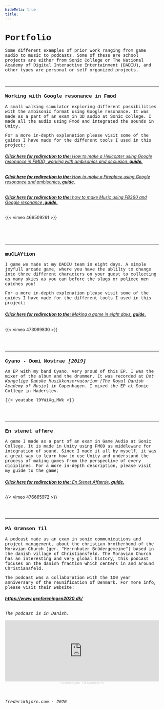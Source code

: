 ```yaml
---
hideMeta: true
title: 
---
```


<a style="text-decoration:none;font-family:courier new;font-size:14px;text-decoration:none;"> 

<h1> Portfolio </h1>

Some different examples of prior work ranging from game audio to music to podcasts.
Some of these are school projects are either from Sonic College or The National Academy of Digital Interactive Entertainment (DADIU),
and other types are personal or self organized projects. 

<br>

____________________________________________________________________________________

<h3>Working with Google resonance in Fmod</h3>

A small walking simulator exploring different possibilities with the ambisonic format using Google resonance.
It was made as a part of an exam in 3D audio at Sonic College. I made all the audio using Fmod and integrated the sounds in Unity.


For a more in-depth explenation please visit some of the guides I have made for the different tools I used in this project;

<a href="https://frederikbjorn.com/guides/working-with-google-resonance-in-fmod-the-helicopter/">
<em><h6><strong>Click here for redirection to the: </strong>How to make a Helicopter using Google resonance in FMOD, working with ambisonics and occlusion<strong>, guide.</strong></h6></em>
</a>

<a href="https://frederikbjorn.com/guides/working-with-google-resonance-in-fmod-the-fireplace/">
<em><h6><strong>Click here for redirection to the: </strong>How to make a Fireplace using Google resonance and ambisonics<strong>, guide.</strong></h6></em>
</a>

<a href="https://frederikbjorn.com/guides/working-with-fb360-google-resonance-in-fmod-music/">
<em><h6><strong>Click here for redirection to the: </strong>how to make Music using FB360 and Google resonance<strong> ,guide.</strong></h6></em>
</a>

{{< vimeo 469509261 >}}

<br>
<br>
<br>

_____________________________________________________________________________________

<a style="text-decoration:none;font-family:courier new;font-size:14px;text-decoration:none;"> 

<h3>muCLAYtion</h3>

I game we made at my DADIU team in eight days.
A simple joyfull arcade game, where you have the ablilty to change into three different characters on your quest to collecting
as many skies as you can before the slugs or poliece men catches you!

For a more in-depth explenation please visit some of the guides I have made for the different tools I used in this project;

<a href="https://frederikbjorn.com/guides/making-a-game-in-eight-days/">
<em><h6><strong>Click here for redirection to the: </strong>Making a game in eight days<strong>, guide.</strong></h6></em>
</a>

{{< vimeo 473099830 >}}

<br>
<br>

_____________________________________________________________________________________

<a style="text-decoration:none;font-family:courier new;font-size:14px;text-decoration:none;"> 

<h3>Cyano - Domi Nostrae <em>[2019]</em></h3>

An EP with my band Cyano. Very proud of this EP. I was the mixer of the album and the drummer.
It was recorded at <em>Det Kongelige Danske Musikkonservatorium (The Royal Danish Academy of Music)</em> in Copenhagen.
I mixed the EP at Sonic College in Haderslev. 

{{< youtube l9YWiXg_MWk >}}

<br>
<br>    

<a style="text-decoration:none;font-family:courier new;font-size:14px;text-decoration:none;"> 

_____________________________________________________________________________________

<h3>En stenet affære</h3>

A game I made as a part of an exam in Game Audio at Sonic College.
It is made in Unity using FMOD as middleware for integration of sound.
Since I made it all by myself, it was a great way to learn how to use Unity and understand the process of
making games from the perspective of every diciplines.
For a more in-depth description, please visit my guide to the game;

<a href="https://frederikbjorn.com/guides/en-stenet-aff%C3%A6re/">
<em><h6><strong>Click here for redirection to the: </strong>En Stenet Affærde<strong>, guide.</strong></h6></em>
</a>

{{< vimeo 476665972 >}}

<br>
<br>

<a style="text-decoration:none;font-family:courier new;font-size:14px;text-decoration:none;"> 

_____________________________________________________________________________________

<h3>På Grænsen Til</h3>

A podcast made as an exam in sonic communications and project management, about the christian
brotherhood of the Moravian Church (ger. "Herrnhuter Brüdergemeine")
based in the danish village of Christiansfeld.
The Moravian Church has an interesting and very global history,
this podcast focuses on the danish fraction which centers in and around Christiansfeld.
<br>

The podcast was a collaboration with the 100 year anniversary of the reunification of Denmark.
For more info, please visit their website:

<a href="https://www.genforeningen2020.dk/">
<em><h6><strong>https://www.genforeningen2020.dk/</strong></h6></em>
</a>


<a style="text-decoration:none;font-family:courier new;font-size:14px;text-decoration:none;"> 

<em>The podcast is in Danish.</em>


<center>

<iframe width="100%" height="200" scrolling="no" frameborder="no" allow="autoplay" src="https://w.soundcloud.com/player/?url=https%3A//api.soundcloud.com/tracks/912628837%3Fsecret_token%3Ds-HRcQYK6JKbe&color=%23e26735&auto_play=false&hide_related=false&show_comments=true&show_user=true&show_reposts=false&show_teaser=true&visual=true"></iframe><div style="font-size: 10px; color: #cccccc;line-break: anywhere;word-break: normal;overflow: hidden;white-space: nowrap;text-overflow: ellipsis; font-family: Interstate,Lucida Grande,Lucida Sans Unicode,Lucida Sans,Garuda,Verdana,Tahoma,sans-serif;font-weight: 100;"><a href="https://soundcloud.com/frederikbjoern" title="Frederik Bjørn" target="_blank" style="color: #cccccc; text-decoration: none;">Frederik Bjørn</a> · <a href="https://soundcloud.com/frederikbjoern/pa-graensen-til/s-HRcQYK6JKbe" title="På Grænsen Til" target="_blank" style="color: #cccccc; text-decoration: none;">På Grænsen Til</a></div>

</center>

<br>
<br>

<a style="text-decoration:none;font-family:courier new;font-size:14px;text-decoration:none;"> 

<em>frederikbjorn.com - 2020</em>

<br>

</a>

